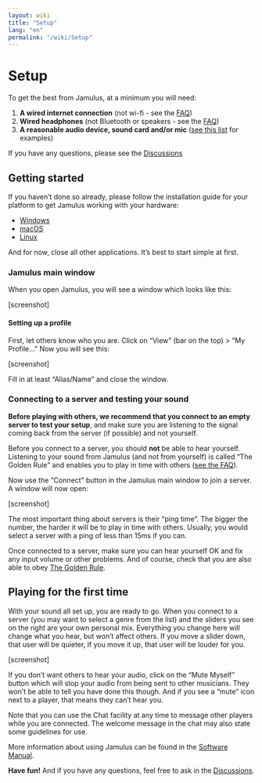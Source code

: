 ```yaml
---
layout: wiki
title: "Setup"
lang: "en"
permalink: "/wiki/Setup"
---
```


# Setup

To get the best from Jamulus, at a minimum you will need:

1. **A wired internet connection** (not wi-fi - see the [FAQ](/wiki/FAQ))
1. **Wired headphones** (not Bluetooth or speakers - see the [FAQ](/wiki/FAQ))
1. **A reasonable audio device, sound card and/or mic** ([see this list](/kb/2021/01/05/Jamulus-Sound-Devices.html) for examples)

If you have any questions, please see the [Discussions](https://github.com/jamulussoftware/jamulus/discussions)
## Getting started
If you haven’t done so already, please follow the installation guide for your platform to get Jamulus working with your hardware:

* [Windows](/wiki/Installation-for-Windows)
* [macOS](/wiki/Installation-for-Macintosh)
* [Linux](/wiki/Installation-for-Liknux)

And for now, close all other applications. It’s best to start simple at first.

### Jamulus main window

When you open Jamulus, you will see a window which looks like this:

[screenshot]


#### Setting up a profile

First, let others know who you are. Click on “View” (bar on the top) > “My Profile…” Now you will see this:

[screenshot]


Fill in at least “Alias/Name” and close the window.

### Connecting to a server and testing your sound

**Before playing with others, we recommend that you connect to an empty server to test your setup**, and make sure you are listening to the signal coming back from the server (if possible) and not yourself.

Before you connect to a server, you should **not** be able to hear yourself.  Listening to your sound from Jamulus (and not from yourself) is called “The Golden Rule” and enables you to play in time with others ([see the FAQ](/wiki/FAQ)). 

Now use the “Connect” button in the Jamulus main window to join a server. A window will now open:

[screenshot]

The most important thing about servers is their “ping time”. The bigger the number, the harder it will be to play in time with others. Usually, you would select a server with a ping of less than 15ms if you can. 

Once connected to a server, make sure you can hear yourself OK and fix any input volume or other problems. And of course, check that you are also able to obey [The Golden Rule](/wiki/Client-Troubleshooting).

## Playing for the first time

With your sound all set up, you are ready to go. When you connect to a server (you may want to select a genre from the list) and the sliders you see on the right are your own personal mix. Everything you change here will change what you hear, but won’t affect others. If you move a slider down, that user will be quieter, if you move it up, that user will be louder for you.

[screenshot]

If you don’t want others to hear your audio, click on the “Mute Myself” button which will stop your audio from being sent to other musicians. They won’t be able to tell you have done this though. And if you see a “mute” icon next to a player, that means they can’t hear you. 

Note that you can use the Chat facility at any time to message other players while you are connected. The welcome message in the chat may also state some guidelines for use.

More information about using Jamulus can be found in the [Software Manual](/wiki/Software-Manual).

**Have fun!**  And if you have any questions, feel free to ask in the [Discussions](https://github.com/jamulussoftware/jamulus/discussions).


